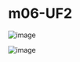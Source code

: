 # m06-UF2

![image](https://github.com/user-attachments/assets/8433ca3c-ac38-4284-ab56-7b5bf3f0f677)

![image](https://github.com/user-attachments/assets/39ed0904-532c-4722-a4c4-dd033884feb0)

